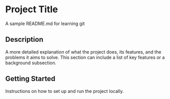 # Project Title

A sample README.md for learning git

## Description

A more detailed explanation of what the project does, its features, and the problems it aims to solve. This section can include a list of key features or a background subsection.

## Getting Started

Instructions on how to set up and run the project locally.
